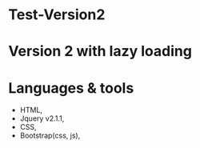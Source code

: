 # Test-Version2
# Version 2 with lazy loading 
# Languages & tools
 - HTML,
 - Jquery v2.1.1,
 - CSS,
 - Bootstrap(css, js),
